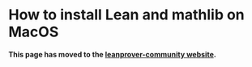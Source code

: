 How to install Lean and mathlib on MacOS
===

**This page has moved to the
[leanprover-community website](https://leanprover-community.github.io/install/macos.html).**
